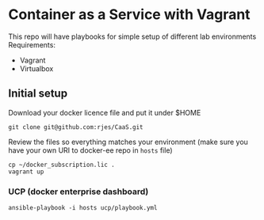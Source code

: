 # Container as a Service with Vagrant

This repo will have playbooks for simple setup of different lab environments
Requirements:
- Vagrant
- Virtualbox

## Initial setup
Download your docker licence file and put it under $HOME
```
git clone git@github.com:rjes/CaaS.git
```
Review the files so everything matches your environment (make sure you have your own URI to docker-ee repo in `hosts` file)
```
cp ~/docker_subscription.lic .
vagrant up
```
### UCP (docker enterprise dashboard)
```
ansible-playbook -i hosts ucp/playbook.yml
```

